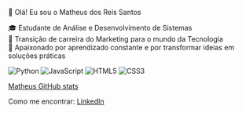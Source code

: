 👋 Olá! Eu sou o Matheus dos Reis Santos  

🎓 Estudante de Análise e Desenvolvimento de Sistemas  
🔄 Transição de carreira do Marketing para o mundo da Tecnologia  
🚀 Apaixonado por aprendizado constante e por transformar ideias em soluções práticas 

![Python](https://img.shields.io/badge/-Python-3776AB?style=flat&logo=python&logoColor=white)
![JavaScript](https://img.shields.io/badge/-JavaScript-F7DF1E?style=flat&logo=javascript&logoColor=black)
![HTML5](https://img.shields.io/badge/-HTML5-E34F26?style=flat&logo=html5&logoColor=white)
![CSS3](https://img.shields.io/badge/-CSS3-1572B6?style=flat&logo=css3)

[Matheus GitHub stats](https://github-readme-stats.vercel.app/api?username=matheusreis&show_icons=true&theme=tokyonight)

Como me encontrar:
[LinkedIn](https://www.linkedin.com/in/matheus-reis-052a3620a/)  

